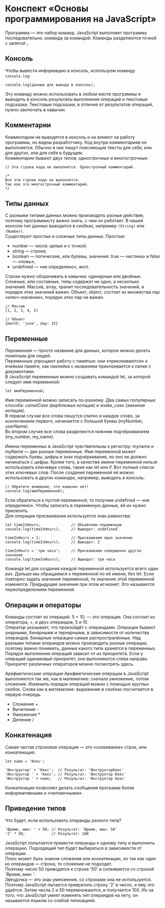 # Конспект «Основы программирования на JavaScript»
 Программа — это набор команд. JavaScript выполняет программу последовательно, команда за командой. Команды разделяются точкой с запятой ;.
## Консоль  

Чтобы вывести информацию в консоль, используем команду `console.log`:  
```JS
console.log(данные для вывода в консоль);  
```
Эту команду можно использовать в любом месте программы и выводить в консоль результаты выполнения операций и текстовые подсказки.   Текстовые подсказки, в отличие от результатов операций, нужно заключать в кавычки.
## Комментарии
Комментарии не выводятся в консоль и не влияют на работу программы, но видны разработчику. Код внутри комментариев не выполняется. Обычно в них пишут поясняющие тексты для себя, или для других, или для себя в будущем.  
Комментарии бывают двух типов: *однострочные* и *многострочные*:
```JS
// Эта строка кода не выполнится. Однострочный комментарий.

/*
Все эти строки кода не выполнятся.
Так как это многострочный комментарий.
*/
```
## Типы данных
С разными типами данных можно производить разные действия, поэтому программисту важно знать, с чем он работает. В нашей консоли тип данных выводится в скобках, например `(String)` или `(Number)`.  
Существуют *простые* и *сложные* типы данных. Простые:
* 	number — числа: целые и с точкой;
* 	string — строки;
* 	boolean — логические, или булевы, значения: true — «истина» и false — «ложь»;
* 	undefined — «не определено», англ.  

Строки нужно оборачивать в кавычки: одинарные или двойные.
Сложные, или составные, типы содержат не одно, а несколько значений.   Массив, array, хранит последовательность значений, и порядок этих значений важен. Объект, object, состоит из множества пар «ключ-значение», порядок этих пар не важен.
```JS
// Массив
[1, 2, 3, 4, 5]

// Объект
{month: 'june', day: 15}
```
## Переменные
_Переменная_ — просто название для данных, которое можно делать понятным для людей.  
 Переменные упрощают работу с памятью: они «приклеиваются» к ячейкам памяти, как наклейка с названием приклеивается к папке с документами.  
В JavaScript переменные можно создавать командой let, за которой следует имя переменной:
```JS
let имяПеременной;
```
Имя переменной можно записать по-разному. Два самых популярных способа: _camelCase (верблюжья нотация)_ и _snake_case (змеиная нотация)_.  
 В первом случае все слова пишутся слитно и каждое слово, за исключением первого, начинается с большой буквы (myNumber, userName).  
 Во втором случае все слова разделяются нижним подчёркиванием (my_number, my_name).  

Имена переменных в JavaScript чувствительны к регистру: myname и myName — две разные переменные. Имя переменной может содержать буквы, цифры и знак подчёркивания, но оно не должно начинаться с цифры. Кроме того, в качестве имени переменной нельзя использовать ключевые слова, такие как let или if. Вот полный список этих ключевых слов.
После создания переменной её можно использовать в других командах, например, выводить в консоль:
```JS
// Обратите внимание, что кавычек нет!
console.log(имяПеременной);
```
Если обратиться к пустой переменной, то получим undefined — «не определено». Чтобы записать в переменную данные, ей их нужно присвоить.  
 Для операции присваивания используется знак равенства:

```JS
let timeInHours;              // Объявляем переменную
console.log(timeInHours);     // Выведет: undefined

timeInHours = 2;              // Присваиваем одно значение
console.log(timeInHours);     // Выведет: 2

timeInHours = 'три часа';     // Присваиваем совершенно другое значение
console.log(timeInHours);     // Выведет: три часа
```
Команда let для создания каждой переменной используется всего один раз. Дальше мы обращаемся к переменной по её имени, без let. Если повторно задать значение переменной, то значение этой переменной изменится. Предыдущее значение при этом исчезнет. Это называется переопределением переменной.
## Операции и операторы
Команды состоят из операций. 5 + 10; — это операция. Она состоит из оператора, +, и двух операндов, 5 и 10.  
Оператор указывает, что произойдёт с операндами. Операции бывают унарными, бинарными и тернарными, в зависимости от количества операндов. Бинарные операции самые распространённые.
Над разными типами операндов можно производить разные операции, поэтому важно понимать, данные какого типа хранятся в переменных.
Порядок выполнения операций зависит от их приоритета. Если у операций одинаковый приоритет, они выполняются слева направо.  
 Приоритет различных операторов можно посмотреть здесь.  

*Арифметические операции*
Арифметические операции в JavaScript выполняются так же, как в математике: сначала умножение, потом сложение. Изменить порядок операций можно с помощью круглых скобок. Снова как в математике: выражение в скобках посчитается в первую очередь.
* Сложение	+
* Вычитание	-
* Умножение	*
* Деление	/
## Конкатенация
Самая частая строковая операция — это «склеивание» строк, или конкатенация:
```JS
let name = 'Кекс';

'Инструктор' + 'Кекс';  // Результат: 'ИнструкторКекс'
'Инструктор ' + 'Кекс'; // Результат: 'Инструктор Кекс'
'Инструктор ' + name;   // Результат: 'Инструктор Кекс'
```
Конкатенация позволяет делать сообщения программ более информативными и «человечными».
## Приведение типов
Что будет, если использовать операнды разного типа?  
```JS
'Время, мин: ' + 50; // Результат: 'Время, мин: 50'
'2' * 50;            // Результат: 100
```
JavaScript попытается привести операнды к одному типу и выполнить операцию. Подходящий тип будет выбираться в зависимости от операции.  
Плюс может быть знаком сложения или конкатенации, но так как один из операндов — строка, то сложение не подходит.  
 Поэтому число 50 приводится к строке '50' и склеивается со строкой 'Время, мин: '.  
Звёздочка — это знак умножения, со строками она не используется. Поэтому JavaScript пытается превратить строку '2' в число, и ему это удаётся. Затем числа 2 и 50 перемножаются, и получается 100.
Из-за того, что JavaScript умеет изменять тип операндов на лету, он называется языком со слабой типизацией.

